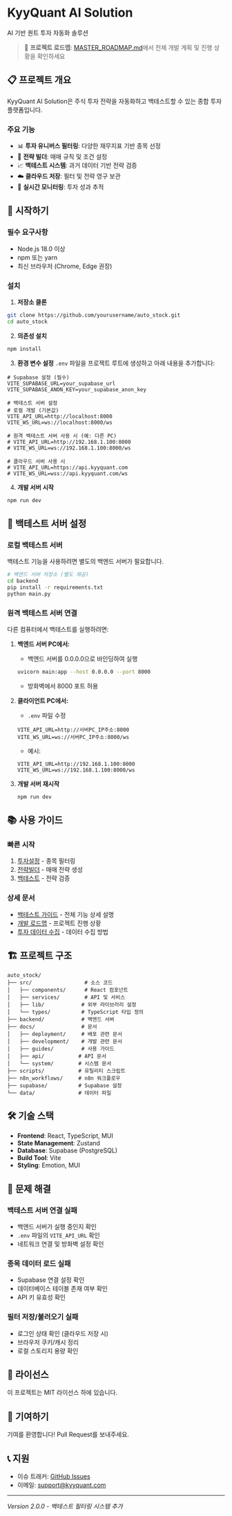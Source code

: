 # KyyQuant AI Solution

AI 기반 퀀트 투자 자동화 솔루션

> 📌 **프로젝트 로드맵**: [MASTER_ROADMAP.md](./MASTER_ROADMAP.md)에서 전체 개발 계획 및 진행 상황을 확인하세요

## 📋 프로젝트 개요

KyyQuant AI Solution은 주식 투자 전략을 자동화하고 백테스트할 수 있는 종합 투자 플랫폼입니다.

### 주요 기능
- 📊 **투자 유니버스 필터링**: 다양한 재무지표 기반 종목 선정
- 🎯 **전략 빌더**: 매매 규칙 및 조건 설정
- 📈 **백테스트 시스템**: 과거 데이터 기반 전략 검증
- ☁️ **클라우드 저장**: 필터 및 전략 영구 보관
- 🔄 **실시간 모니터링**: 투자 성과 추적

## 🚀 시작하기

### 필수 요구사항
- Node.js 18.0 이상
- npm 또는 yarn
- 최신 브라우저 (Chrome, Edge 권장)

### 설치

1. **저장소 클론**
```bash
git clone https://github.com/yourusername/auto_stock.git
cd auto_stock
```

2. **의존성 설치**
```bash
npm install
```

3. **환경 변수 설정**
`.env` 파일을 프로젝트 루트에 생성하고 아래 내용을 추가합니다:

```env
# Supabase 설정 (필수)
VITE_SUPABASE_URL=your_supabase_url
VITE_SUPABASE_ANON_KEY=your_supabase_anon_key

# 백테스트 서버 설정
# 로컬 개발 (기본값)
VITE_API_URL=http://localhost:8000
VITE_WS_URL=ws://localhost:8000/ws

# 원격 백테스트 서버 사용 시 (예: 다른 PC)
# VITE_API_URL=http://192.168.1.100:8000
# VITE_WS_URL=ws://192.168.1.100:8000/ws

# 클라우드 서버 사용 시
# VITE_API_URL=https://api.kyyquant.com
# VITE_WS_URL=wss://api.kyyquant.com/ws
```

4. **개발 서버 시작**
```bash
npm run dev
```

## 🔧 백테스트 서버 설정

### 로컬 백테스트 서버
백테스트 기능을 사용하려면 별도의 백엔드 서버가 필요합니다.

```bash
# 백엔드 서버 저장소 (별도 제공)
cd backend
pip install -r requirements.txt
python main.py
```

### 원격 백테스트 서버 연결

다른 컴퓨터에서 백테스트를 실행하려면:

1. **백엔드 서버 PC에서:**
   - 백엔드 서버를 0.0.0.0으로 바인딩하여 실행
   ```bash
   uvicorn main:app --host 0.0.0.0 --port 8000
   ```
   - 방화벽에서 8000 포트 허용

2. **클라이언트 PC에서:**
   - `.env` 파일 수정
   ```env
   VITE_API_URL=http://서버PC_IP주소:8000
   VITE_WS_URL=ws://서버PC_IP주소:8000/ws
   ```
   - 예시:
   ```env
   VITE_API_URL=http://192.168.1.100:8000
   VITE_WS_URL=ws://192.168.1.100:8000/ws
   ```

3. **개발 서버 재시작**
   ```bash
   npm run dev
   ```

## 📚 사용 가이드

### 빠른 시작
1. [투자설정](docs/guides/BACKTEST_GUIDE.md#1-투자설정---유니버스-필터링) - 종목 필터링
2. [전략빌더](docs/guides/BACKTEST_GUIDE.md#2-전략빌더---매매-전략-생성) - 매매 전략 생성
3. [백테스트](docs/guides/BACKTEST_GUIDE.md#3-백테스트---전략-검증) - 전략 검증

### 상세 문서
- [백테스트 가이드](docs/guides/BACKTEST_GUIDE.md) - 전체 기능 상세 설명
- [개발 로드맵](docs/development/DEVELOPMENT_ROADMAP.md) - 프로젝트 진행 상황
- [투자 데이터 수집](docs/guides/INVESTMENT_DATA_COLLECTION_GUIDE.md) - 데이터 수집 방법

## 🏗️ 프로젝트 구조

```
auto_stock/
├── src/                 # 소스 코드
│   ├── components/      # React 컴포넌트
│   ├── services/        # API 및 서비스
│   ├── lib/            # 외부 라이브러리 설정
│   └── types/          # TypeScript 타입 정의
├── backend/            # 백엔드 서버
├── docs/               # 문서
│   ├── deployment/     # 배포 관련 문서
│   ├── development/    # 개발 관련 문서
│   ├── guides/         # 사용 가이드
│   ├── api/           # API 문서
│   └── system/        # 시스템 문서
├── scripts/           # 유틸리티 스크립트
├── n8n_workflows/     # n8n 워크플로우
├── supabase/          # Supabase 설정
└── data/              # 데이터 파일
```

## 🛠️ 기술 스택

- **Frontend**: React, TypeScript, MUI
- **State Management**: Zustand
- **Database**: Supabase (PostgreSQL)
- **Build Tool**: Vite
- **Styling**: Emotion, MUI

## 🐛 문제 해결

### 백테스트 서버 연결 실패
- 백엔드 서버가 실행 중인지 확인
- `.env` 파일의 `VITE_API_URL` 확인
- 네트워크 연결 및 방화벽 설정 확인

### 종목 데이터 로드 실패
- Supabase 연결 설정 확인
- 데이터베이스 테이블 존재 여부 확인
- API 키 유효성 확인

### 필터 저장/불러오기 실패
- 로그인 상태 확인 (클라우드 저장 시)
- 브라우저 쿠키/캐시 정리
- 로컬 스토리지 용량 확인

## 📝 라이선스

이 프로젝트는 MIT 라이선스 하에 있습니다.

## 🤝 기여하기

기여를 환영합니다! Pull Request를 보내주세요.

## 📞 지원

- 이슈 트래커: [GitHub Issues](https://github.com/yourusername/auto_stock/issues)
- 이메일: support@kyyquant.com

---

*Version 2.0.0 - 백테스트 필터링 시스템 추가*